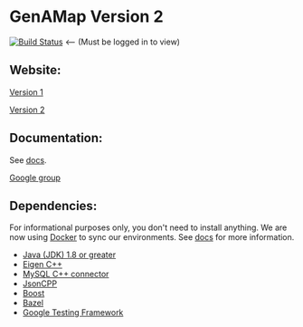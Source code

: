 # GenAMap Version 2

[![Build Status](http://ec2-52-201-224-46.compute-1.amazonaws.com:8080/buildStatus/icon?job=GenAMap_Master)](http://ec2-52-201-224-46.compute-1.amazonaws.com:8080/job/GenAMap_Master/) <-- (Must be logged in to view)

## Website:
[Version 1](http://www.sailing.cs.cmu.edu/main/genamap/)

[Version 2](http://www.sailing.cs.cmu.edu/main/genamap/v2)

## Documentation:
See [docs](https://github.com/blengerich/GenAMap_V2/tree/master/Documentation).

[Google group](https://groups.google.com/forum/#!forum/genamap-users)

## Dependencies:
For informational purposes only, you don't need to install anything. We are now using [Docker](http://docker.com) to sync our environments. See [docs](https://github.com/blengerich/GenAMap_V2/blob/master/Documentation/Development/Docker/Quick_Start.md) for more information.

* [Java (JDK) 1.8 or greater](http://www.oracle.com/technetwork/java/javase/downloads/jdk8-downloads-2133151.html)
* [Eigen C++](http://eigen.tuxfamily.org/index.php?title=Main_Page)
* [MySQL C++ connector](http://dev.mysql.com/downloads/connector/cpp/)
* [JsonCPP](https://github.com/open-source-parsers/jsoncpp)
* [Boost](http://www.boost.org/)
* [Bazel](https://github.com/bazelbuild/bazel)
* [Google Testing Framework](https://github.com/google/googletest)
